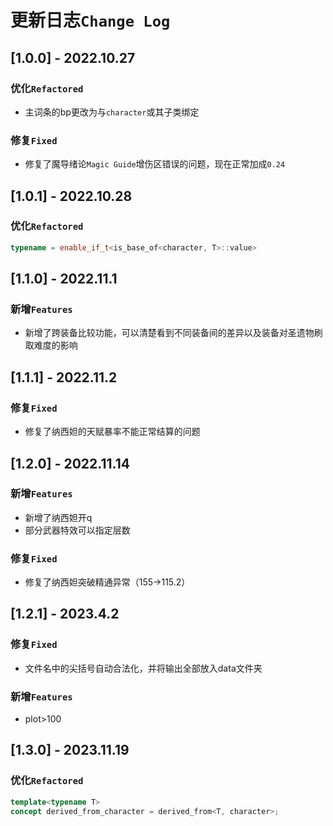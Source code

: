 # 更新日志`Change Log`

## [1.0.0] - 2022.10.27

### 优化`Refactored`

* 主词条的bp更改为与`character`或其子类绑定

### 修复`Fixed`

* 修复了魔导绪论`Magic Guide`增伤区错误的问题，现在正常加成`0.24`

## [1.0.1] - 2022.10.28

### 优化`Refactored`
```cpp
typename = enable_if_t<is_base_of<character, T>::value>
```

## [1.1.0] - 2022.11.1

### 新增`Features`

* 新增了跨装备比较功能，可以清楚看到不同装备间的差异以及装备对圣遗物刷取难度的影响

## [1.1.1] - 2022.11.2

### 修复`Fixed`

* 修复了纳西妲的天赋暴率不能正常结算的问题

## [1.2.0] - 2022.11.14

### 新增`Features`

* 新增了纳西妲开q
* 部分武器特效可以指定层数

### 修复`Fixed`

* 修复了纳西妲突破精通异常（155->115.2）

## [1.2.1] - 2023.4.2

### 修复`Fixed`
* 文件名中的尖括号自动合法化，并将输出全部放入data文件夹

### 新增`Features`
* plot>100

## [1.3.0] - 2023.11.19

### 优化`Refactored`
```cpp
template<typename T>
concept derived_from_character = derived_from<T, character>;
```